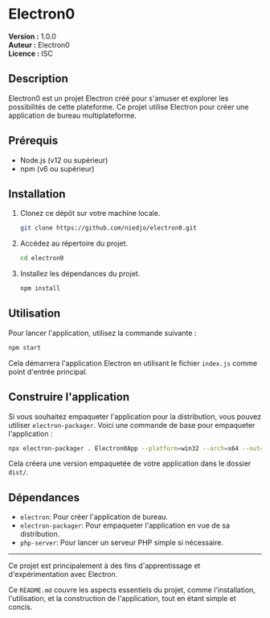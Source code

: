 # Electron0

**Version :** 1.0.0  
**Auteur :** Electron0  
**Licence :** ISC  

## Description

Electron0 est un projet Electron créé pour s'amuser et explorer les possibilités de cette plateforme. Ce projet utilise Electron pour créer une application de bureau multiplateforme.

## Prérequis

- Node.js (v12 ou supérieur)
- npm (v6 ou supérieur)

## Installation

1. Clonez ce dépôt sur votre machine locale.
   ```bash
   git clone https://github.com/niedjo/electron0.git
   ```

2. Accédez au répertoire du projet.
   ```bash
   cd electron0
   ```

3. Installez les dépendances du projet.
   ```bash
   npm install
   ```

## Utilisation

Pour lancer l'application, utilisez la commande suivante :
```bash
npm start
```

Cela démarrera l'application Electron en utilisant le fichier `index.js` comme point d'entrée principal.

## Construire l'application

Si vous souhaitez empaqueter l'application pour la distribution, vous pouvez utiliser `electron-packager`. Voici une commande de base pour empaqueter l'application :
```bash
npx electron-packager . Electron0App --platform=win32 --arch=x64 --out=dist/
```

Cela créera une version empaquetée de votre application dans le dossier `dist/`.

## Dépendances

- `electron`: Pour créer l'application de bureau.
- `electron-packager`: Pour empaqueter l'application en vue de sa distribution.
- `php-server`: Pour lancer un serveur PHP simple si nécessaire.

---

Ce projet est principalement à des fins d'apprentissage et d'expérimentation avec Electron.

Ce `README.md` couvre les aspects essentiels du projet, comme l'installation, l'utilisation, et la construction de l'application, tout en étant simple et concis.